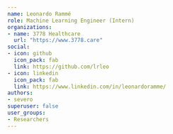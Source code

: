 ```yaml
---
name: Leonardo Rammé
role: Machine Learning Engineer (Intern)
organizations:
- name: 3778 Healthcare
  url: "https://www.3778.care"
social:
- icon: github
  icon_pack: fab
  link: https://github.com/lrleo
- icon: linkedin
  icon_pack: fab
  link: https://www.linkedin.com/in/leonardoramme/
authors:
- severo
superuser: false
user_groups:
- Researchers
---
```

